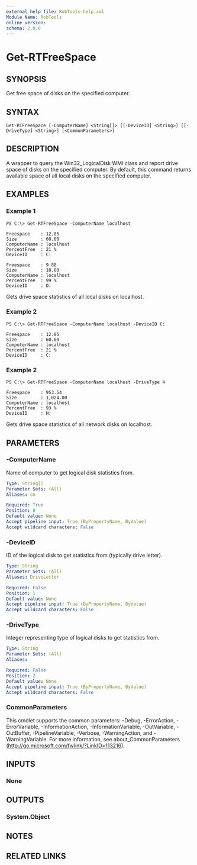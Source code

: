 ```yaml
---
external help file: RobTools-help.xml
Module Name: RobTools
online version: 
schema: 2.0.0
---
```


# Get-RTFreeSpace

## SYNOPSIS
Get free space of disks on the specified computer.

## SYNTAX

```
Get-RTFreeSpace [-ComputerName] <String[]> [[-DeviceID] <String>] [[-DriveType] <String>] [<CommonParameters>]
```

## DESCRIPTION
A wrapper to query the Win32_LogicalDisk WMI class and report drive space of disks on the specified computer. By default, this command returns available space of all local disks on the specified computer.

## EXAMPLES

### Example 1
```
PS C:\> Get-RTFreeSpace -ComputerName localhost

Freespace    : 12.85
Size         : 60.00
ComputerName : localhost
PercentFree  : 21 %
DeviceID     : C:

Freespace    : 9.88
Size         : 10.00
ComputerName : localhost
PercentFree  : 99 %
DeviceID     : D:
```

Gets drive space statistics of all local disks on localhost.

### Example 2
```
PS C:\> Get-RTFreeSpace -ComputerName localhost -DeviceID C:

Freespace    : 12.85
Size         : 60.00
ComputerName : localhost
PercentFree  : 21 %
DeviceID     : C:
```

### Example 2
```
PS C:\> Get-RTFreeSpace -ComputerName localhost -DriveType 4

Freespace    : 953.54
Size         : 1,024.00
ComputerName : localhost
PercentFree  : 93 %
DeviceID     : H:
```

Gets drive space statistics of all network disks on localhost.

## PARAMETERS

### -ComputerName
Name of computer to get logical disk statistics from.

```yaml
Type: String[]
Parameter Sets: (All)
Aliases: cn

Required: True
Position: 0
Default value: None
Accept pipeline input: True (ByPropertyName, ByValue)
Accept wildcard characters: False
```

### -DeviceID
ID of the logical disk to get statistics from (typically drive letter).

```yaml
Type: String
Parameter Sets: (All)
Aliases: DriveLetter

Required: False
Position: 1
Default value: None
Accept pipeline input: True (ByPropertyName, ByValue)
Accept wildcard characters: False
```

### -DriveType
Integer representing type of logical disks to get statistics from.

```yaml
Type: String
Parameter Sets: (All)
Aliases: 

Required: False
Position: 2
Default value: None
Accept pipeline input: True (ByPropertyName, ByValue)
Accept wildcard characters: False
```

### CommonParameters
This cmdlet supports the common parameters: -Debug, -ErrorAction, -ErrorVariable, -InformationAction, -InformationVariable, -OutVariable, -OutBuffer, -PipelineVariable, -Verbose, -WarningAction, and -WarningVariable. For more information, see about_CommonParameters (http://go.microsoft.com/fwlink/?LinkID=113216).

## INPUTS

### None

## OUTPUTS

### System.Object

## NOTES

## RELATED LINKS

